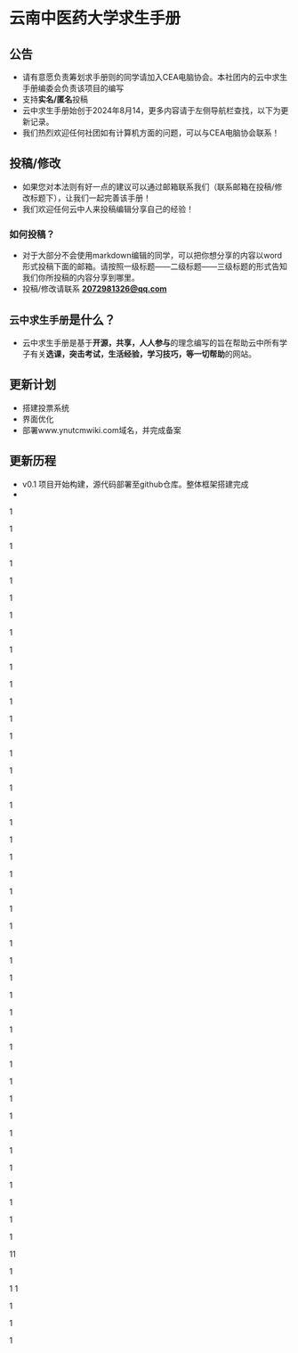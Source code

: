 # 云南中医药大学求生手册

## 公告

- 请有意愿负责筹划求手册则的同学请加入CEA电脑协会。本社团内的云中求生手册编委会负责该项目的编写
- 支持**实名/匿名**投稿
- 云中求生手册始创于2024年8月14，更多内容请于左侧导航栏查找，以下为更新记录。
- 我们热烈欢迎任何社团如有计算机方面的问题，可以与CEA电脑协会联系！


## 投稿/修改
- 如果您对本法则有好一点的建议可以通过邮箱联系我们（联系邮箱在投稿/修改标题下），让我们一起完善该手册！
- 我们欢迎任何云中人来投稿编辑分享自己的经验！
### 如何投稿？
- 对于大部分不会使用markdown编辑的同学，可以把你想分享的内容以word形式投稿下面的邮箱。请按照一级标题——二级标题——三级标题的形式告知我们你所投稿的内容分享到哪里。
- 投稿/修改请联系 **2072981326@qq.com**
## `云中求生手册`是什么？
- 云中求生手册是基于**开源，共享，人人参与**的理念编写的旨在帮助云中所有学子有关**选课，突击考试，生活经验，学习技巧，等一切帮助**的网站。
## 更新计划
- 搭建投票系统
- 界面优化
- 部署www.ynutcmwiki.com域名，并完成备案


## 更新历程

- v0.1 项目开始构建，源代码部署至github仓库。整体框架搭建完成
-

1

1

1

1

1

1

1

1

1

1

1

1

1

1

1

1

1

1

1

1

1

1

1

1

1

1

1


1


1


1


1


1

1

1

1

1

1

1

1

1

1

1


1


11


1

1
1


1


1


1


